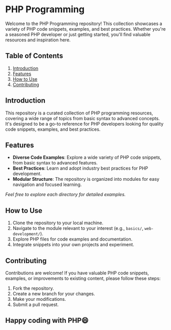 # PHP Programming

Welcome to the PHP Programming repository! This collection showcases a variety of PHP code snippets, examples, and best practices. Whether you're a seasoned PHP developer or just getting started, you'll find valuable resources and inspiration here.

## Table of Contents

1. [Introduction](#introduction)
2. [Features](#features)
3. [How to Use](#how-to-use)
4. [Contributing](#contributing)

## Introduction

This repository is a curated collection of PHP programming resources, covering a wide range of topics from basic syntax to advanced concepts. It's designed to be a go-to reference for PHP developers looking for quality code snippets, examples, and best practices.

## Features

- **Diverse Code Examples**: Explore a wide variety of PHP code snippets, from basic syntax to advanced features.
- **Best Practices**: Learn and adopt industry best practices for PHP development.
- **Modular Structure**: The repository is organized into modules for easy navigation and focused learning.

*Feel free to explore each directory for detailed examples.*

## How to Use

1. Clone the repository to your local machine.
2. Navigate to the module relevant to your interest (e.g., `basics/`, `web-development/`).
3. Explore PHP files for code examples and documentation.
4. Integrate snippets into your own projects and experiment.

## Contributing

Contributions are welcome! If you have valuable PHP code snippets, examples, or improvements to existing content, please follow these steps:

1. Fork the repository.
2. Create a new branch for your changes.
3. Make your modifications.
4. Submit a pull request.

## Happy coding with PHP😄

